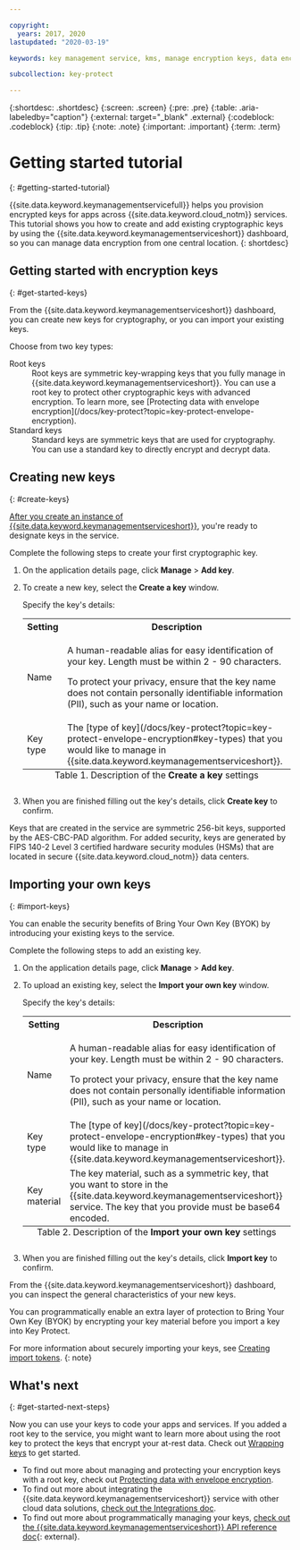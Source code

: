 ```yaml
---

copyright:
  years: 2017, 2020
lastupdated: "2020-03-19"

keywords: key management service, kms, manage encryption keys, data encryption, data-at-rest, protect data encryption keys

subcollection: key-protect

---
```


{:shortdesc: .shortdesc}
{:screen: .screen}
{:pre: .pre}
{:table: .aria-labeledby="caption"}
{:external: target="_blank" .external}
{:codeblock: .codeblock}
{:tip: .tip}
{:note: .note}
{:important: .important}
{:term: .term}

# Getting started tutorial
{: #getting-started-tutorial}

{{site.data.keyword.keymanagementservicefull}} helps you provision encrypted
keys for apps across {{site.data.keyword.cloud_notm}} services. This tutorial
shows you how to create and add existing cryptographic keys by using the
{{site.data.keyword.keymanagementserviceshort}} dashboard, so you can manage
data encryption from one central location.
{: shortdesc}

## Getting started with encryption keys
{: #get-started-keys}

From the {{site.data.keyword.keymanagementserviceshort}} dashboard, you can
create new keys for cryptography, or you can import your existing keys.

Choose from two key types:

<dl>
  <dt>
    Root keys
  </dt>
  <dd>
    Root keys are symmetric key-wrapping keys that you fully manage in
    {{site.data.keyword.keymanagementserviceshort}}. You can use a root key to
    protect other cryptographic keys with advanced encryption. To learn more, see
    [Protecting data with envelope encryption](/docs/key-protect?topic=key-protect-envelope-encryption).
  </dd>

  <dt>
    Standard keys
  </dt>
  <dd>
    Standard keys are symmetric keys that are used for cryptography. You can use
    a standard key to directly encrypt and decrypt data.
  </dd>
</dl>

## Creating new keys
{: #create-keys}

[After you create an instance of {{site.data.keyword.keymanagementserviceshort}}](/docs/key-protect?topic=key-protect-provision),
you're ready to designate keys in the service.

Complete the following steps to create your first cryptographic key.

1. On the application details page, click **Manage** &gt; **Add key**.
2. To create a new key, select the **Create a key** window.

    Specify the key's details:

    <table>
      <tr>
        <th>Setting</th>
        <th>Description</th>
      </tr>

      <tr>
        <td>
          Name
        </td>
        <td>
          <p>
            A human-readable alias for easy identification of your key. Length
            must be within 2 - 90 characters.
          </p>
          <p>
            To protect your privacy, ensure that the key name does not contain
            personally identifiable information (PII), such as your name or
            location.
          </p>
        </td>
      </tr>

      <tr>
        <td>
          Key type
        </td>
        <td>
          The
          [type of key](/docs/key-protect?topic=key-protect-envelope-encryption#key-types)
          that you would like to manage in {{site.data.keyword.keymanagementserviceshort}}.
        </td>
      </tr>

      <caption style="caption-side:bottom;">
        Table 1. Description of the <b>Create a key</b> settings
      </caption>
    </table>

3. When you are finished filling out the key's details, click **Create key** to confirm.

Keys that are created in the service are symmetric 256-bit keys, supported by
the AES-CBC-PAD algorithm. For added security, keys are generated by FIPS 140-2
Level 3 certified hardware security modules (HSMs) that are located in secure
{{site.data.keyword.cloud_notm}} data centers.

## Importing your own keys
{: #import-keys}

You can enable the security benefits of Bring Your Own Key (BYOK) by introducing
your existing keys to the service.

Complete the following steps to add an existing key.

1. On the application details page, click **Manage** &gt; **Add key**.
2. To upload an existing key, select the **Import your own key** window.

    Specify the key's details:

    <table>
      <tr>
        <th>Setting</th>
        <th>Description</th>
      </tr>

      <tr>
        <td>
          Name
        </td>
        <td>
          <p>
            A human-readable alias for easy identification of your key. Length
            must be within 2 - 90 characters.
          </p>
          <p>
            To protect your privacy, ensure that the key name does not contain
            personally identifiable information (PII), such as your name or
            location.
          </p>
        </td>
      </tr>

      <tr>
        <td>
          Key type
        </td>
        <td>
          The
          [type of key](/docs/key-protect?topic=key-protect-envelope-encryption#key-types)
          that you would like to manage in {{site.data.keyword.keymanagementserviceshort}}.
        </td>
      </tr>

      <tr>
        <td>
          Key material
        </td>
        <td>
          The key material, such as a symmetric key, that you want to store in
          the {{site.data.keyword.keymanagementserviceshort}} service. The key
          that you provide must be base64 encoded.
        </td>
      </tr>

      <caption style="caption-side:bottom;">
        Table 2. Description of the <b>Import your own key</b> settings
      </caption>
    </table>

3. When you are finished filling out the key's details, click **Import key** to confirm.

From the {{site.data.keyword.keymanagementserviceshort}} dashboard, you can
inspect the general characteristics of your new keys.

You can programmatically enable an extra layer of protection to Bring Your Own
Key (BYOK) by encrypting your key material before you import a key into Key
Protect.

For more information about securely importing your keys, see
[Creating import tokens](/docs/key-protect?topic=key-protect-create-import-tokens).
{: note}

## What's next
{: #get-started-next-steps}

Now you can use your keys to code your apps and services. If you added a root
key to the service, you might want to learn more about using the root key to
protect the keys that encrypt your at-rest data. Check out
[Wrapping keys](/docs/key-protect?topic=key-protect-wrap-keys) to get started.

- To find out more about managing and protecting your encryption keys with a
root key, check out
[Protecting data with envelope encryption](/docs/key-protect?topic=key-protect-envelope-encryption).
- To find out more about integrating the {{site.data.keyword.keymanagementserviceshort}}
service with other cloud data solutions,
[check out the Integrations doc](/docs/key-protect?topic=key-protect-integrate-services).
- To find out more about programmatically managing your keys,
[check out the {{site.data.keyword.keymanagementserviceshort}} API reference doc](/apidocs/key-protect){: external}.
